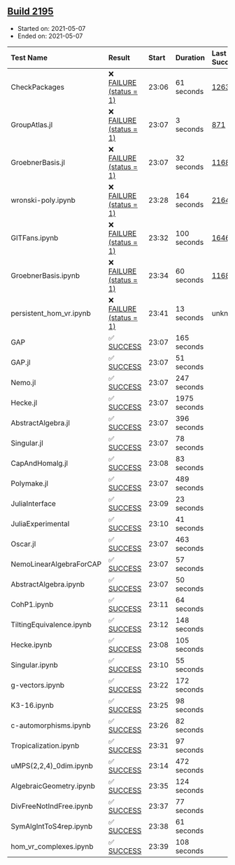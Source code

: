 ## [Build 2195](https://oscarci.mathematik.uni-kl.de/job/oscar-stable/2195/)

* Started on: 2021-05-07
* Ended on: 2021-05-07

| Test Name    | Result | Start | Duration | Last Success | First Failure |
|:-------------|:-------|:------|:---------|:-------------|:--------------|
| CheckPackages | ❌ [FAILURE (status = 1)](https://oscarci.mathematik.uni-kl.de/job/oscar-stable/2195/artifact/logs/build-2195/CheckPackages.log) | 23:06 | 61 seconds | [1263](https://oscarci.mathematik.uni-kl.de/job/oscar-stable/1263/) | [1264](https://oscarci.mathematik.uni-kl.de/job/oscar-stable/1264/) |
| GroupAtlas.jl | ❌ [FAILURE (status = 1)](https://oscarci.mathematik.uni-kl.de/job/oscar-stable/2195/artifact/logs/build-2195/GroupAtlas.jl.log) | 23:07 | 3 seconds | [871](https://oscarci.mathematik.uni-kl.de/job/oscar-stable/871/) | [872](https://oscarci.mathematik.uni-kl.de/job/oscar-stable/872/) |
| GroebnerBasis.jl | ❌ [FAILURE (status = 1)](https://oscarci.mathematik.uni-kl.de/job/oscar-stable/2195/artifact/logs/build-2195/GroebnerBasis.jl.log) | 23:07 | 32 seconds | [1168](https://oscarci.mathematik.uni-kl.de/job/oscar-stable/1168/) | [1169](https://oscarci.mathematik.uni-kl.de/job/oscar-stable/1169/) |
| wronski-poly.ipynb | ❌ [FAILURE (status = 1)](https://oscarci.mathematik.uni-kl.de/job/oscar-stable/2195/artifact/logs/build-2195/wronski-poly.ipynb.log) | 23:28 | 164 seconds | [2164](https://oscarci.mathematik.uni-kl.de/job/oscar-stable/2164/) | [2165](https://oscarci.mathematik.uni-kl.de/job/oscar-stable/2165/) |
| GITFans.ipynb | ❌ [FAILURE (status = 1)](https://oscarci.mathematik.uni-kl.de/job/oscar-stable/2195/artifact/logs/build-2195/GITFans.ipynb.log) | 23:32 | 100 seconds | [1646](https://oscarci.mathematik.uni-kl.de/job/oscar-stable/1646/) | [1647](https://oscarci.mathematik.uni-kl.de/job/oscar-stable/1647/) |
| GroebnerBasis.ipynb | ❌ [FAILURE (status = 1)](https://oscarci.mathematik.uni-kl.de/job/oscar-stable/2195/artifact/logs/build-2195/GroebnerBasis.ipynb.log) | 23:34 | 60 seconds | [1168](https://oscarci.mathematik.uni-kl.de/job/oscar-stable/1168/) | [1169](https://oscarci.mathematik.uni-kl.de/job/oscar-stable/1169/) |
| persistent_hom_vr.ipynb | ❌ [FAILURE (status = 1)](https://oscarci.mathematik.uni-kl.de/job/oscar-stable/2195/artifact/logs/build-2195/persistent_hom_vr.ipynb.log) | 23:41 | 13 seconds | unknown | unknown |
| GAP | ✅ [SUCCESS](https://oscarci.mathematik.uni-kl.de/job/oscar-stable/2195/artifact/logs/build-2195/GAP.log) | 23:07 | 165 seconds |  |  |
| GAP.jl | ✅ [SUCCESS](https://oscarci.mathematik.uni-kl.de/job/oscar-stable/2195/artifact/logs/build-2195/GAP.jl.log) | 23:07 | 51 seconds |  |  |
| Nemo.jl | ✅ [SUCCESS](https://oscarci.mathematik.uni-kl.de/job/oscar-stable/2195/artifact/logs/build-2195/Nemo.jl.log) | 23:07 | 247 seconds |  |  |
| Hecke.jl | ✅ [SUCCESS](https://oscarci.mathematik.uni-kl.de/job/oscar-stable/2195/artifact/logs/build-2195/Hecke.jl.log) | 23:07 | 1975 seconds |  |  |
| AbstractAlgebra.jl | ✅ [SUCCESS](https://oscarci.mathematik.uni-kl.de/job/oscar-stable/2195/artifact/logs/build-2195/AbstractAlgebra.jl.log) | 23:07 | 396 seconds |  |  |
| Singular.jl | ✅ [SUCCESS](https://oscarci.mathematik.uni-kl.de/job/oscar-stable/2195/artifact/logs/build-2195/Singular.jl.log) | 23:07 | 78 seconds |  |  |
| CapAndHomalg.jl | ✅ [SUCCESS](https://oscarci.mathematik.uni-kl.de/job/oscar-stable/2195/artifact/logs/build-2195/CapAndHomalg.jl.log) | 23:08 | 83 seconds |  |  |
| Polymake.jl | ✅ [SUCCESS](https://oscarci.mathematik.uni-kl.de/job/oscar-stable/2195/artifact/logs/build-2195/Polymake.jl.log) | 23:07 | 489 seconds |  |  |
| JuliaInterface | ✅ [SUCCESS](https://oscarci.mathematik.uni-kl.de/job/oscar-stable/2195/artifact/logs/build-2195/JuliaInterface.log) | 23:09 | 23 seconds |  |  |
| JuliaExperimental | ✅ [SUCCESS](https://oscarci.mathematik.uni-kl.de/job/oscar-stable/2195/artifact/logs/build-2195/JuliaExperimental.log) | 23:10 | 41 seconds |  |  |
| Oscar.jl | ✅ [SUCCESS](https://oscarci.mathematik.uni-kl.de/job/oscar-stable/2195/artifact/logs/build-2195/Oscar.jl.log) | 23:07 | 463 seconds |  |  |
| NemoLinearAlgebraForCAP | ✅ [SUCCESS](https://oscarci.mathematik.uni-kl.de/job/oscar-stable/2195/artifact/logs/build-2195/NemoLinearAlgebraForCAP.log) | 23:07 | 57 seconds |  |  |
| AbstractAlgebra.ipynb | ✅ [SUCCESS](https://oscarci.mathematik.uni-kl.de/job/oscar-stable/2195/artifact/logs/build-2195/AbstractAlgebra.ipynb.log) | 23:07 | 50 seconds |  |  |
| CohP1.ipynb | ✅ [SUCCESS](https://oscarci.mathematik.uni-kl.de/job/oscar-stable/2195/artifact/logs/build-2195/CohP1.ipynb.log) | 23:11 | 64 seconds |  |  |
| TiltingEquivalence.ipynb | ✅ [SUCCESS](https://oscarci.mathematik.uni-kl.de/job/oscar-stable/2195/artifact/logs/build-2195/TiltingEquivalence.ipynb.log) | 23:12 | 148 seconds |  |  |
| Hecke.ipynb | ✅ [SUCCESS](https://oscarci.mathematik.uni-kl.de/job/oscar-stable/2195/artifact/logs/build-2195/Hecke.ipynb.log) | 23:08 | 105 seconds |  |  |
| Singular.ipynb | ✅ [SUCCESS](https://oscarci.mathematik.uni-kl.de/job/oscar-stable/2195/artifact/logs/build-2195/Singular.ipynb.log) | 23:10 | 55 seconds |  |  |
| g-vectors.ipynb | ✅ [SUCCESS](https://oscarci.mathematik.uni-kl.de/job/oscar-stable/2195/artifact/logs/build-2195/g-vectors.ipynb.log) | 23:22 | 172 seconds |  |  |
| K3-16.ipynb | ✅ [SUCCESS](https://oscarci.mathematik.uni-kl.de/job/oscar-stable/2195/artifact/logs/build-2195/K3-16.ipynb.log) | 23:25 | 98 seconds |  |  |
| c-automorphisms.ipynb | ✅ [SUCCESS](https://oscarci.mathematik.uni-kl.de/job/oscar-stable/2195/artifact/logs/build-2195/c-automorphisms.ipynb.log) | 23:26 | 82 seconds |  |  |
| Tropicalization.ipynb | ✅ [SUCCESS](https://oscarci.mathematik.uni-kl.de/job/oscar-stable/2195/artifact/logs/build-2195/Tropicalization.ipynb.log) | 23:31 | 97 seconds |  |  |
| uMPS(2,2,4)_0dim.ipynb | ✅ [SUCCESS](https://oscarci.mathematik.uni-kl.de/job/oscar-stable/2195/artifact/logs/build-2195/uMPS-2-2-4-_0dim.ipynb.log) | 23:14 | 472 seconds |  |  |
| AlgebraicGeometry.ipynb | ✅ [SUCCESS](https://oscarci.mathematik.uni-kl.de/job/oscar-stable/2195/artifact/logs/build-2195/AlgebraicGeometry.ipynb.log) | 23:35 | 124 seconds |  |  |
| DivFreeNotIndFree.ipynb | ✅ [SUCCESS](https://oscarci.mathematik.uni-kl.de/job/oscar-stable/2195/artifact/logs/build-2195/DivFreeNotIndFree.ipynb.log) | 23:37 | 77 seconds |  |  |
| SymAlgIntToS4rep.ipynb | ✅ [SUCCESS](https://oscarci.mathematik.uni-kl.de/job/oscar-stable/2195/artifact/logs/build-2195/SymAlgIntToS4rep.ipynb.log) | 23:38 | 61 seconds |  |  |
| hom_vr_complexes.ipynb | ✅ [SUCCESS](https://oscarci.mathematik.uni-kl.de/job/oscar-stable/2195/artifact/logs/build-2195/hom_vr_complexes.ipynb.log) | 23:39 | 108 seconds |  |  |
